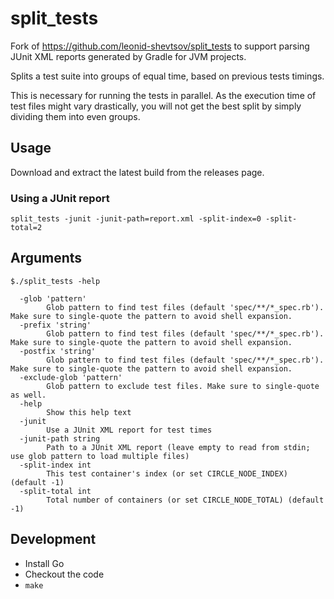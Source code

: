 # split_tests

Fork of https://github.com/leonid-shevtsov/split_tests to support parsing JUnit XML reports generated by Gradle for JVM projects.

Splits a test suite into groups of equal time, based on previous tests timings.

This is necessary for running the tests in parallel. As the execution time of test files might vary drastically, you will not get the best split by simply dividing them into even groups.

## Usage

Download and extract the latest build from the releases page.

### Using a JUnit report

```
split_tests -junit -junit-path=report.xml -split-index=0 -split-total=2
```


## Arguments

```plain
$./split_tests -help

  -glob 'pattern'
        Glob pattern to find test files (default 'spec/**/*_spec.rb'). Make sure to single-quote the pattern to avoid shell expansion.
  -prefix 'string'
        Glob pattern to find test files (default 'spec/**/*_spec.rb'). Make sure to single-quote the pattern to avoid shell expansion.
  -postfix 'string'
        Glob pattern to find test files (default 'spec/**/*_spec.rb'). Make sure to single-quote the pattern to avoid shell expansion.
  -exclude-glob 'pattern'
        Glob pattern to exclude test files. Make sure to single-quote as well.
  -help
        Show this help text
  -junit
        Use a JUnit XML report for test times
  -junit-path string
        Path to a JUnit XML report (leave empty to read from stdin; use glob pattern to load multiple files)
  -split-index int
        This test container's index (or set CIRCLE_NODE_INDEX) (default -1)
  -split-total int
        Total number of containers (or set CIRCLE_NODE_TOTAL) (default -1)
```

## Development

- Install Go
- Checkout the code
- `make`
